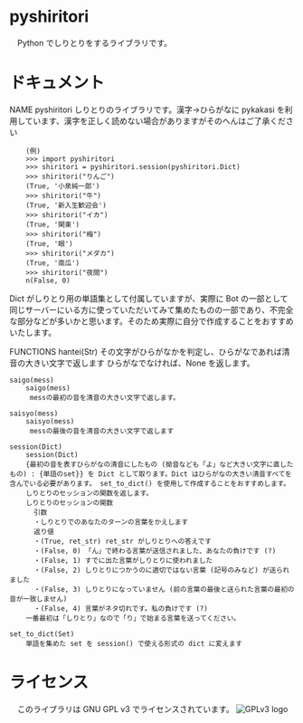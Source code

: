 # pyshiritori
　Python でしりとりをするライブラリです。

# ドキュメント
NAME
    pyshiritori
        しりとりのライブラリです。漢字→ひらがなに pykakasi を利用しています、漢字を正しく読めない場合がありますがそのへんはご了承ください

        (例)
        >>> import pyshiritori
        >>> shiritori = pyshiritori.session(pyshiritori.Dict)
        >>> shiritori("りんご")
        (True, '小泉純一郎')
        >>> shiritori("牛")
        (True, '新入生歓迎会')
        >>> shiritori("イカ")
        (True, '関東')
        >>> shiritori("梅")
        (True, '眼')
        >>> shiritori("メダカ")
        (True, '南瓜')
        >>> shiritori("夜間")
        n(False, 0)

Dict がしりとり用の単語集として付属していますが、実際に Bot の一部として同じサーバーにいる方に使っていただいてみて集めたものの一部であり、不完全な部分などが多いかと思います。そのため実際に自分で作成することをおすすめいたします。


FUNCTIONS
    hantei(Str)
        その文字がひらがなかを判定し、ひらがなであれば清音の大きい文字で返します
        ひらがなでなければ、None を返します。

    saigo(mess)
        saigo(mess)
         messの最初の音を清音の大きい文字で返します。

    saisyo(mess)
        saisyo(mess)
         messの最後の音を清音の大きい文字で返します

    session(Dict)
        session(Dict)
        {最初の音を表すひらがなの清音にしたもの (拗音なども「よ」など大きい文字に直したもの) : {単語のset}} を Dict として取ります。Dict はひらがなの大きい清音すべてを含んでいる必要があります。 set_to_dict() を使用して作成することをおすすめします。
        しりとりのセッションの関数を返します。
        しりとりのセッションの関数
          引数
          ・しりとりでのあなたのターンの言葉をかえします
          返り値
          ・(True, ret_str) ret_str がしりとりへの答えです
          ・(False, 0) 「ん」で終わる言葉が送信されました、あなたの負けです (?)
          ・(False, 1) すでに出た言葉がしりとりに使われました
          ・(False, 2) しりとりにつかうのに適切ではない言葉 (記号のみなど) が送られました
          ・(False, 3) しりとりになっていません (前の言葉の最後と送られた言葉の最初の音が一致しません)
          ・(False, 4) 言葉がネタ切れです。私の負けです (?)
        一番最初は「しりとり」なので「り」で始まる言葉を送ってください。
 
    set_to_dict(Set)
        単語を集めた set を session() で使える形式の dict に変えます

# ライセンス
　このライブラリは GNU GPL v3 でライセンスされています。
![GPLv3 logo](https://www.gnu.org/graphics/gplv3-with-text-136x68.png)
